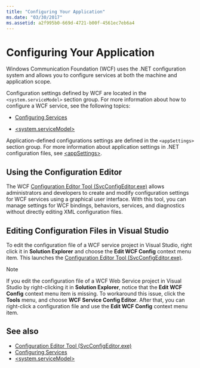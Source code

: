 ```yaml
---
title: "Configuring Your Application"
ms.date: "03/30/2017"
ms.assetid: a2f995b0-669d-4721-b00f-4561ec7eb6a4
---
```

# Configuring Your Application
Windows Communication Foundation (WCF) uses the .NET configuration system and allows you to configure services at both the machine and application scope.  
  
 Configuration settings defined by WCF are located in the `<system.serviceModel>` section group. For more information about how to configure a WCF service, see the following topics:  
  
-   [Configuring Services](../../../../docs/framework/wcf/configuring-services.md)  
  
-   [\<system.serviceModel>](../../../../docs/framework/configure-apps/file-schema/wcf/system-servicemodel.md)  
  
 Application-defined configurations settings are defined in the `<appSettings>` section group. For more information about application settings in .NET configuration files, see [\<appSettings>](https://go.microsoft.com/fwlink/?LinkId=95159).  
  
## Using the Configuration Editor  
 The WCF [Configuration Editor Tool (SvcConfigEditor.exe)](../../../../docs/framework/wcf/configuration-editor-tool-svcconfigeditor-exe.md) allows administrators and developers to create and modify configuration settings for WCF services using a graphical user interface. With this tool, you can manage settings for WCF bindings, behaviors, services, and diagnostics without directly editing XML configuration files.  
  
## Editing Configuration Files in Visual Studio  
 To edit the configuration file of a WCF service project in Visual Studio, right click it in **Solution Explorer** and choose the **Edit WCF Config** context menu item. This launches the [Configuration Editor Tool (SvcConfigEditor.exe)](../../../../docs/framework/wcf/configuration-editor-tool-svcconfigeditor-exe.md).  
  
> [!NOTE]
>  If you edit the configuration file of a WCF Web Service project in Visual Studio by right-clicking it in **Solution Explorer**, notice that the **Edit WCF Config** context menu item is missing. To workaround this issue, click the **Tools** menu, and choose **WCF Service Config Editor**. After that, you can right-click a configuration file and use the **Edit WCF Config** context menu item.  
  
## See also
- [Configuration Editor Tool (SvcConfigEditor.exe)](../../../../docs/framework/wcf/configuration-editor-tool-svcconfigeditor-exe.md)
- [Configuring Services](../../../../docs/framework/wcf/configuring-services.md)
- [\<system.serviceModel>](../../../../docs/framework/configure-apps/file-schema/wcf/system-servicemodel.md)
